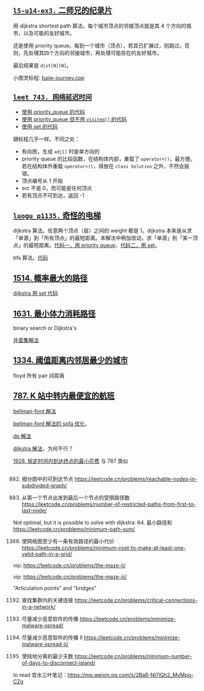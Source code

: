 ## [`l5-u14-ex3.` 二师兄的纪录片](https://oj.youdao.com/course/37/283/1#/1/14230)

用 dijkstra shortest path 算法。每个城市顶点的邻接顶点就是其 4 个方向的城市，以及可能的友好城市。

还是使用 priority queue。每到一个城市（顶点），若其已扩展过，则跳过。否则，先处理其四个方向的邻接城市，再处理可能存在的友好城市。

最后结果是 `dist[N][N]`。

小图灵标程: [bajie-journey.cpp](code/bajie-journey.cpp)

## [`leet 743. 网络延迟时间`](https://leetcode.cn/problems/network-delay-time/)

- [使用 priority_queue 的代码](code/network-delay-leet-743-dijkstra.cpp)
- [使用 priority_queue 但不用 `visited[]` 的代码](code/network-delay-leet-743-dijkstra-without-visited.cpp)
- [使用 set 的代码](code/network-delay-leet-743-dijkstra-set.cpp)

跟标程几乎一样。不同之处：
- 有向图，生成 `adj[]` 时是单方向的
- priority queue 的比较函数，在结构体内部，重载了 `operator<()`，最方便。若在结构体外重载 `operator<()`，得放在 `class Solution` 之外，不然会报错。
- 顶点编号从 1 开始
- src 不是 0，而可能是任何顶点
- 若有顶点不可到达，返回 -1

## [`luogu p1135.` 奇怪的电梯](https://www.luogu.com.cn/problem/P1135)

dijkstra 算法。任意两个顶点（层）之间的 weight 都是 1。dijkstra 本来是从求「单源」到「所有顶点」的最短距离。本解法中稍加改动，求「单源」到「某一顶点」的最短距离。[代码一，用 priority queue](code/luogu-p1135-elevator-dijkstra-pq.cpp)、[代码二，用 set](code/luogu-p1135-elevator-dijkstra-set.cpp)。

bfs 算法。[代码](../bfs/code/luogu-p1135-elevator-bfs.cpp)

## [1514. 概率最大的路径](https://leetcode.cn/problems/path-with-maximum-probability/)

[dijkstra 用 set 代码](code/leet-1514-path-with-max-probability.cpp)

## [1631. 最小体力消耗路径](https://leetcode.cn/problems/path-with-minimum-effort/)

binary search or Dijkstra's

[并查集解法](../union-find/code/path-with-min-effort-leet-1631.cpp)

## [1334. 阈值距离内邻居最少的城市](https://leetcode.cn/problems/find-the-city-with-the-smallest-number-of-neighbors-at-a-threshold-distance/)

floyd 所有 pair 间距离

## [787. K 站中转内最便宜的航班](https://leetcode.cn/problems/cheapest-flights-within-k-stops)

[bellman-ford 解法](code/leet-787-cheapest-within-k-bellman.cpp)

[bellman-ford 解法的 spfa 优化](code/leet-787-cheapest-within-k-bellman-spfa.cpp)、

[dp 解法](code/leet-787-cheapest-within-k-dp.cpp)

[dijkstra 解法](code/leet-787-cheapest-within-k-dijkstra.cpp)，为何不行？

[1928. 规定时间内到达终点的最小花费](https://leetcode.cn/problems/minimum-cost-to-reach-destination-in-time) 与 787 类似

## 
882. 细分图中的可到达节点
https://leetcode.cn/problems/reachable-nodes-in-subdivided-graph/

1786. 从第一个节点出发到最后一个节点的受限路径数
https://leetcode.cn/problems/number-of-restricted-paths-from-first-to-last-node/

Not optimal, but it is possible to solve with dijkstra: 
64. 最小路径和
https://leetcode.cn/problems/minimum-path-sum/

1368. 使网格图至少有一条有效路径的最小代价
https://leetcode.cn/problems/minimum-cost-to-make-at-least-one-valid-path-in-a-grid/

vip: https://leetcode.cn/problems/the-maze-ii/

vip: https://leetcode.cn/problems/the-maze-iii/

"Articulation points" and "bridges"

1192. 查找集群内的关键连接
https://leetcode.cn/problems/critical-connections-in-a-network/

924. 尽量减少恶意软件的传播
https://leetcode.cn/problems/minimize-malware-spread/

928. 尽量减少恶意软件的传播 II
https://leetcode.cn/problems/minimize-malware-spread-ii/

1568. 使陆地分离的最少天数
https://leetcode.cn/problems/minimum-number-of-days-to-disconnect-island/



to read 宫水三叶笔记：https://mp.weixin.qq.com/s/2Ba8-NI7lQh2_MvMpg-CZg